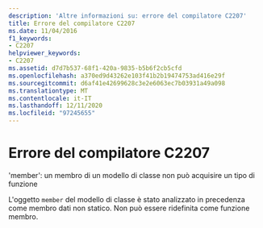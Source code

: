 ```yaml
---
description: 'Altre informazioni su: errore del compilatore C2207'
title: Errore del compilatore C2207
ms.date: 11/04/2016
f1_keywords:
- C2207
helpviewer_keywords:
- C2207
ms.assetid: d7d7b537-68f1-420a-9835-b5b6f2cb5cfd
ms.openlocfilehash: a370ed9d43262e103f41b2b19474753ad416e29f
ms.sourcegitcommit: d6af41e42699628c3e2e6063ec7b03931a49a098
ms.translationtype: MT
ms.contentlocale: it-IT
ms.lasthandoff: 12/11/2020
ms.locfileid: "97245655"
---
```

# <a name="compiler-error-c2207"></a>Errore del compilatore C2207

'member': un membro di un modello di classe non può acquisire un tipo di funzione

L'oggetto `member` del modello di classe è stato analizzato in precedenza come membro dati non statico. Non può essere ridefinita come funzione membro.
